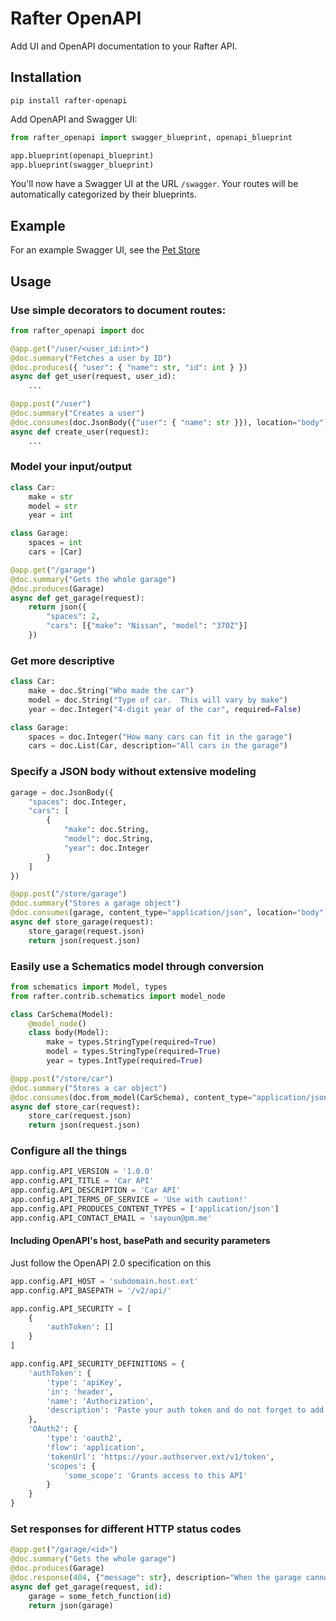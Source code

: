 # Rafter OpenAPI

Add UI and OpenAPI documentation to your Rafter API.


## Installation

```shell
pip install rafter-openapi
```

Add OpenAPI and Swagger UI:

```python
from rafter_openapi import swagger_blueprint, openapi_blueprint

app.blueprint(openapi_blueprint)
app.blueprint(swagger_blueprint)
```

You'll now have a Swagger UI at the URL `/swagger`.
Your routes will be automatically categorized by their blueprints.

## Example

For an example Swagger UI, see the [Pet Store](http://petstore.swagger.io/)

## Usage

### Use simple decorators to document routes:

```python
from rafter_openapi import doc

@app.get("/user/<user_id:int>")
@doc.summary("Fetches a user by ID")
@doc.produces({ "user": { "name": str, "id": int } })
async def get_user(request, user_id):
    ...

@app.post("/user")
@doc.summary("Creates a user")
@doc.consumes(doc.JsonBody({"user": { "name": str }}), location="body")
async def create_user(request):
    ...
```

### Model your input/output

```python
class Car:
    make = str
    model = str
    year = int

class Garage:
    spaces = int
    cars = [Car]

@app.get("/garage")
@doc.summary("Gets the whole garage")
@doc.produces(Garage)
async def get_garage(request):
    return json({
        "spaces": 2,
        "cars": [{"make": "Nissan", "model": "370Z"}]
    })

```

### Get more descriptive

```python
class Car:
    make = doc.String("Who made the car")
    model = doc.String("Type of car.  This will vary by make")
    year = doc.Integer("4-digit year of the car", required=False)

class Garage:
    spaces = doc.Integer("How many cars can fit in the garage")
    cars = doc.List(Car, description="All cars in the garage")
```

### Specify a JSON body without extensive modeling

```python
garage = doc.JsonBody({
    "spaces": doc.Integer,
    "cars": [
        {
            "make": doc.String,
            "model": doc.String,
            "year": doc.Integer
        }
    ]
})

@app.post("/store/garage")
@doc.summary("Stores a garage object")
@doc.consumes(garage, content_type="application/json", location="body")
async def store_garage(request):
    store_garage(request.json)
    return json(request.json)
```

### Easily use a Schematics model through conversion

```python
from schematics import Model, types
from rafter.contrib.schematics import model_node

class CarSchema(Model):
    @model_node()
    class body(Model):
        make = types.StringType(required=True)
        model = types.StringType(required=True)
        year = types.IntType(required=True)

@app.post("/store/car")
@doc.summary("Stores a car object")
@doc.consumes(doc.from_model(CarSchema), content_type="application/json", location="body")
async def store_car(request):
    store_car(request.json)
    return json(request.json)
```

### Configure all the things

```python
app.config.API_VERSION = '1.0.0'
app.config.API_TITLE = 'Car API'
app.config.API_DESCRIPTION = 'Car API'
app.config.API_TERMS_OF_SERVICE = 'Use with caution!'
app.config.API_PRODUCES_CONTENT_TYPES = ['application/json']
app.config.API_CONTACT_EMAIL = 'sayoun@pm.me'
```

#### Including OpenAPI's host, basePath and security parameters

Just follow the OpenAPI 2.0 specification on this

```python
app.config.API_HOST = 'subdomain.host.ext'
app.config.API_BASEPATH = '/v2/api/'

app.config.API_SECURITY = [
    {
        'authToken': []
    }
]

app.config.API_SECURITY_DEFINITIONS = {
    'authToken': {
        'type': 'apiKey',
        'in': 'header',
        'name': 'Authorization',
        'description': 'Paste your auth token and do not forget to add "Bearer " in front of it'
    },
    'OAuth2': {
        'type': 'oauth2',
        'flow': 'application',
        'tokenUrl': 'https://your.authserver.ext/v1/token',
        'scopes': {
            'some_scope': 'Grants access to this API'
        }
    }
}
```

### Set responses for different HTTP status codes

```python
@app.get("/garage/<id>")
@doc.summary("Gets the whole garage")
@doc.produces(Garage)
@doc.response(404, {"message": str}, description="When the garage cannot be found")
async def get_garage(request, id):
    garage = some_fetch_function(id)
    return json(garage)
```
